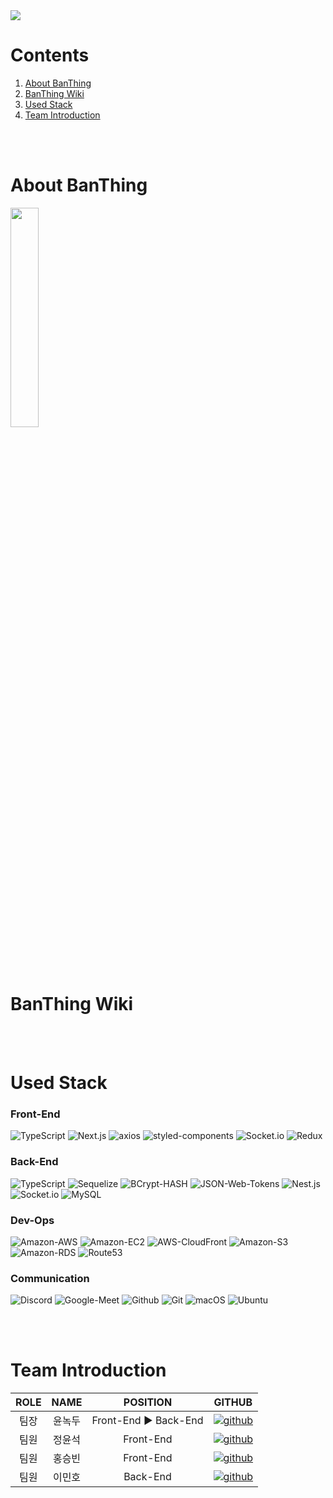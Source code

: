 <img src="https://cdn.discordapp.com/attachments/890401766724751370/942612988614037565/f45bd8aad5bb97d9.jpg" />

# Contents
1. [About BanThing](#About-BanThing)
2. [BanThing Wiki](#BanThing-Wiki)
3. [Used Stack](#Used-Stack)
4. [Team Introduction](#Team-Introduction)

<br/> &nbsp;

# About BanThing
<img src="https://cdn.discordapp.com/attachments/890401766724751370/942605419359117363/LoGo_1.png" width=30% height="auto" />

<br/> &nbsp;

# BanThing Wiki

<br/> &nbsp;

# Used Stack
### Front-End
<img alt="TypeScript" src ="https://img.shields.io/badge/TypeScript-3178C6.svg?&style=for-the-badge&logo=TypeScript&logoColor=white"/> <img alt="Next.js" src ="https://img.shields.io/badge/Next.js-000000.svg?&style=for-the-badge&logo=Next.js&logoColor=white"/>
<img alt="axios" src ="https://img.shields.io/badge/axios-8c4194.svg?&style=for-the-badge&logo=axios&logoColor=white"/>
<img alt="styled-components" src ="https://img.shields.io/badge/styled components-DB7093.svg?&style=for-the-badge&logo=styled-components&logoColor=white"/>
<img alt="Socket.io" src ="https://img.shields.io/badge/Socket.io-25c2a0.svg?&style=for-the-badge&logo=Socket.io&logoColor=white"/>
<img alt="Redux" src ="https://img.shields.io/badge/Redux-764ABC.svg?&style=for-the-badge&logo=Redux&logoColor=white"/>

### Back-End

<img alt="TypeScript" src ="https://img.shields.io/badge/TypeScript-3178C6.svg?&style=for-the-badge&logo=TypeScript&logoColor=white"/> <img alt="Sequelize" src ="https://img.shields.io/badge/Sequelize-52B0E7.svg?&style=for-the-badge&logo=Sequelize&logoColor=white"/>
<img alt="BCrypt-HASH" src ="https://img.shields.io/badge/BCrypt HASH-575757.svg?&style=for-the-badge&logo=None&logoColor=white"/>
<img alt="JSON-Web-Tokens" src ="https://img.shields.io/badge/JWT-d63aff.svg?&style=for-the-badge&logo=JSON Web Tokens&logoColor=white"/>
<img alt="Nest.js" src ="https://img.shields.io/badge/Nest.js-E0234E.svg?&style=for-the-badge&logo=NestJS&logoColor=white"/>
<img alt="Socket.io" src ="https://img.shields.io/badge/Socket.io-25c2a0.svg?&style=for-the-badge&logo=Socket.io&logoColor=white"/>
<img alt="MySQL" src ="https://img.shields.io/badge/MySQL-4479A1.svg?&style=for-the-badge&logo=MySQL&logoColor=white"/>

### Dev-Ops
<img alt="Amazon-AWS" src ="https://img.shields.io/badge/AWS-232F3E.svg?&style=for-the-badge&logo=Amazon AWS&logoColor=white"/> <img alt="Amazon-EC2" src ="https://img.shields.io/badge/Amazon EC2-e97b13.svg?&style=for-the-badge&logo=None&logoColor=white"/>
<img alt="AWS-CloudFront" src ="https://img.shields.io/badge/AWS Cloud Front-7a49d7.svg?&style=for-the-badge&logo=None&logoColor=white"/>
<img alt="Amazon-S3" src ="https://img.shields.io/badge/Amazon S3-478c29.svg?&style=for-the-badge&logo=None&logoColor=white"/>
<img alt="Amazon-RDS" src ="https://img.shields.io/badge/Amazon RDS-4862e4.svg?&style=for-the-badge&logo=None&logoColor=white"/>
<img alt="Route53" src ="https://img.shields.io/badge/Route53-995ff6.svg?&style=for-the-badge&logo=None&logoColor=white"/>

### Communication
<img alt="Discord" src ="https://img.shields.io/badge/Discord-5865F2.svg?&style=for-the-badge&logo=Discord&logoColor=white"/> <img alt="Google-Meet" src ="https://img.shields.io/badge/Google Meet-00897B.svg?&style=for-the-badge&logo=Google Meet&logoColor=white"/>
<img alt="Github" src ="https://img.shields.io/badge/Github-181717.svg?&style=for-the-badge&logo=Github&logoColor=white"/>
<img alt="Git" src ="https://img.shields.io/badge/Git-F05032.svg?&style=for-the-badge&logo=Git&logoColor=white"/>
<img alt="macOS" src ="https://img.shields.io/badge/mac OS-000000.svg?&style=for-the-badge&logo=Apple&logoColor=white"/>
<img alt="Ubuntu" src ="https://img.shields.io/badge/Ubuntu-E95420.svg?&style=for-the-badge&logo=Ubuntu&logoColor=white"/>

<br/> &nbsp;

# Team Introduction

|ROLE|NAME|POSITION|GITHUB|
|:---:|:---:|:---:|:---:|
|팀장|윤녹두|Front-End ▶︎ Back-End|[![github](https://img.shields.io/badge/shren207-181717?style=for-the-badge&logo=GitHub&logoColor=white)](https://github.com/shren207)|
|팀원|정윤석|Front-End|[![github](https://img.shields.io/badge/forcoding97-181717?style=for-the-badge&logo=GitHub&logoColor=white)](https://github.com/forcoding97)|
|팀원|홍승빈|Front-End|[![github](https://img.shields.io/badge/tmdqls2257-181717?style=for-the-badge&logo=GitHub&logoColor=white)](https://github.com/tmdqls2257)|
|팀원|이민호|Back-End|[![github](https://img.shields.io/badge/minho6474-181717?style=for-the-badge&logo=GitHub&logoColor=white)](https://github.com/minho6474)|


